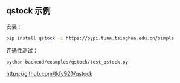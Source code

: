 ## qstock 示例

安装：

```bash
pip install qstock -i https://pypi.tuna.tsinghua.edu.cn/simple
```

连通性测试：

```bash
python backend/examples/qstock/test_qstock.py
```
https://github.com/tkfy920/qstock